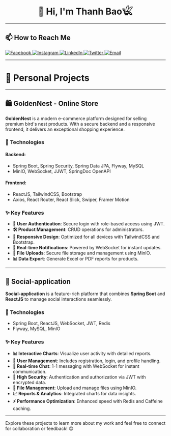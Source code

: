 <h1 align="center">👋 Hi, I'm Thanh Bao𓆤</h1>

---

## 📫 How to Reach Me

<a href="https://www.facebook.com/ngthbaooo/">
  <img src="https://img.shields.io/badge/Facebook-3b5998?style=flat&logo=facebook&logoColor=white" alt="Facebook">
</a>
<a href="https://www.instagram.com/_ngth.bao/">
  <img src="https://img.shields.io/badge/Instagram-E1306C?style=flat&logo=instagram&logoColor=white" alt="Instagram">
</a>
<a href="https://www.linkedin.com/in/ngthbao/">
  <img src="https://img.shields.io/badge/LinkedIn-0077B5?style=flat&logo=linkedin&logoColor=white" alt="LinkedIn">
</a>
<a href="https://x.com/ngthanhbao_dev">
  <img src="https://img.shields.io/badge/Twitter-1DA1F2?style=flat&logo=twitter&logoColor=white" alt="Twitter">
</a>
<a href="mailto:ngthanhbao.dev@gmail.com">
  <img src="https://img.shields.io/badge/Email-D14836?style=flat&logo=gmail&logoColor=white" alt="Email">
</a>

---

# 🌟 Personal Projects

---

## 🛍️ **GoldenNest - Online Store**

**GoldenNest** is a modern e-commerce platform designed for selling premium bird's nest products. With a secure backend and a responsive frontend, it delivers an exceptional shopping experience.

### 🔧 **Technologies**
#### Backend:
- Spring Boot, Spring Security, Spring Data JPA, Flyway, MySQL  
- MinIO, WebSocket, JJWT, SpringDoc OpenAPI  

#### Frontend:
- ReactJS, TailwindCSS, Bootstrap  
- Axios, React Router, React Slick, Swiper, Framer Motion  

### ✨ **Key Features**
- **🔑 User Authentication**: Secure login with role-based access using JWT.  
- **🛠️ Product Management**: CRUD operations for administrators.  
- **📱 Responsive Design**: Optimized for all devices with TailwindCSS and Bootstrap.  
- **🔔 Real-time Notifications**: Powered by WebSocket for instant updates.  
- **📂 File Uploads**: Secure file storage and management using MinIO.  
- **📊 Data Export**: Generate Excel or PDF reports for products.  

---

## 📌 **Social-application**

**Social-application** is a feature-rich platform that combines **Spring Boot** and **ReactJS** to manage social interactions seamlessly.

### 🔧 **Technologies**
- Spring Boot, ReactJS, WebSocket, JWT, Redis  
- Flyway, MySQL, MinIO  

### ✨ **Key Features**
- **📊 Interactive Charts**: Visualize user activity with detailed reports.  
- **👤 User Management**: Includes registration, login, and profile handling.  
- **💬 Real-time Chat**: 1-1 messaging with WebSocket for instant communication.  
- **🔐 High Security**: Authentication and authorization via JWT with encrypted data.  
- **📂 File Management**: Upload and manage files using MinIO.  
- **📈 Reports & Analytics**: Integrated charts for data insights.  
- **⚡ Performance Optimization**: Enhanced speed with Redis and Caffeine caching.  

---

Explore these projects to learn more about my work and feel free to connect for collaboration or feedback! 😊  

